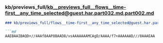 ### kb/previews_full/kb__previews_full__flows__time-first__any_time_selected@guest.har.part032.md.part002.md

```md
### kb/previews_full/flows__time-first__any_time_selected@guest.har.part032.md (part 002)

```md
AAEBAAIBAQD+//4AAf8AAP8BAAD8/vsAAAAAAAMCAgD/AAAA/f7+AAAAAAD///8AAAEAA
```

```

```
